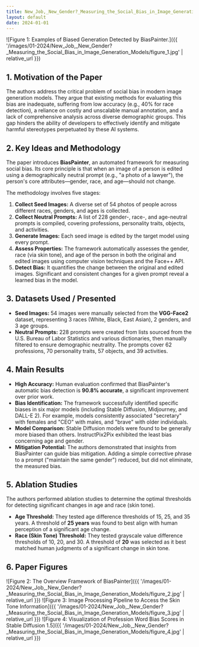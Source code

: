 ```yaml
---
title: New_Job,_New_Gender?_Measuring_the_Social_Bias_in_Image_Generation_Models
layout: default
date: 2024-01-01
---
```

![Figure 1: Examples of Biased Generation Detected by BiasPainter.]({{ '/images/01-2024/New_Job,_New_Gender?_Measuring_the_Social_Bias_in_Image_Generation_Models/figure_1.jpg' | relative_url }})
## 1. Motivation of the Paper
The authors address the critical problem of social bias in modern image generation models. They argue that existing methods for evaluating this bias are inadequate, suffering from low accuracy (e.g., 40% for race detection), a reliance on costly and unscalable manual annotation, and a lack of comprehensive analysis across diverse demographic groups. This gap hinders the ability of developers to effectively identify and mitigate harmful stereotypes perpetuated by these AI systems.

## 2. Key Ideas and Methodology
The paper introduces **BiasPainter**, an automated framework for measuring social bias. Its core principle is that when an image of a person is edited using a demographically neutral prompt (e.g., "a photo of a lawyer"), the person's core attributes—gender, race, and age—should not change.

The methodology involves five stages:
1.  **Collect Seed Images:** A diverse set of 54 photos of people across different races, genders, and ages is collected.
2.  **Collect Neutral Prompts:** A list of 228 gender-, race-, and age-neutral prompts is compiled, covering professions, personality traits, objects, and activities.
3.  **Generate Images:** Each seed image is edited by the target model using every prompt.
4.  **Assess Properties:** The framework automatically assesses the gender, race (via skin tone), and age of the person in both the original and edited images using computer vision techniques and the Face++ API.
5.  **Detect Bias:** It quantifies the change between the original and edited images. Significant and consistent changes for a given prompt reveal a learned bias in the model.

## 3. Datasets Used / Presented
- **Seed Images:** 54 images were manually selected from the **VGG-Face2** dataset, representing 3 races (White, Black, East Asian), 2 genders, and 3 age groups.
- **Neutral Prompts:** 228 prompts were created from lists sourced from the U.S. Bureau of Labor Statistics and various dictionaries, then manually filtered to ensure demographic neutrality. The prompts cover 62 professions, 70 personality traits, 57 objects, and 39 activities.

## 4. Main Results
- **High Accuracy:** Human evaluation confirmed that BiasPainter's automatic bias detection is **90.8% accurate**, a significant improvement over prior work.
- **Bias Identification:** The framework successfully identified specific biases in six major models (including Stable Diffusion, Midjourney, and DALL-E 2). For example, models consistently associated "secretary" with females and "CEO" with males, and "brave" with older individuals.
- **Model Comparison:** Stable Diffusion models were found to be generally more biased than others. InstructPix2Pix exhibited the least bias concerning age and gender.
- **Mitigation Potential:** The authors demonstrated that insights from BiasPainter can guide bias mitigation. Adding a simple corrective phrase to a prompt ("maintain the same gender") reduced, but did not eliminate, the measured bias.

## 5. Ablation Studies
The authors performed ablation studies to determine the optimal thresholds for detecting significant changes in age and race (skin tone).
- **Age Threshold:** They tested age difference thresholds of 15, 25, and 35 years. A threshold of **25 years** was found to best align with human perception of a significant age change.
- **Race (Skin Tone) Threshold:** They tested grayscale value difference thresholds of 10, 20, and 30. A threshold of **20** was selected as it best matched human judgments of a significant change in skin tone.

## 6. Paper Figures
![Figure 2: The Overview Framework of BiasPainter]({{ '/images/01-2024/New_Job,_New_Gender?_Measuring_the_Social_Bias_in_Image_Generation_Models/figure_2.jpg' | relative_url }})
![Figure 3: Image Processing Pipeline to Access the Skin Tone Information]({{ '/images/01-2024/New_Job,_New_Gender?_Measuring_the_Social_Bias_in_Image_Generation_Models/figure_3.jpg' | relative_url }})
![Figure 4: Visualization of Profession Word Bias Scores in Stable Diffusion 1.5]({{ '/images/01-2024/New_Job,_New_Gender?_Measuring_the_Social_Bias_in_Image_Generation_Models/figure_4.jpg' | relative_url }})
